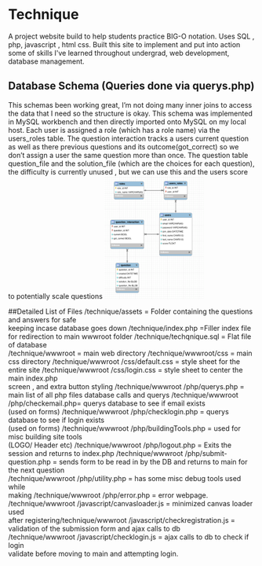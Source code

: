 # Technique
A project website build to help students practice BIG-O notation. Uses SQL , php, javascript , html css. Built this site to implement and put into action some of skills I've learned throughout undergrad, web development, database management. 

## Database Schema (Queries done via querys.php)
This schemas been working great, I’m not doing many inner joins to access the
data that I need so the structure is okay. This schema was implemented in MySQL
workbench and then directly imported onto MySQL on my local host.
Each user is assigned a role (which has a role name) via the users_roles table.
The question interaction tracks a users current question as well as there previous
questions and its outcome(got_correct) so we don’t assign a user the same question more
than once.
The question table question_file and the solution_file (which are the choices for each
question), the difficulty is currently unused , but we can use this and the users score to
potentially scale questions 
<img src="https://raw.githubusercontent.com/Mark-William-Schumacher/Technique/master/assets/ReadmePics/DatabaseScema.png" height=250px > 

##Detailed List of Files
/technique/assets						=	Folder	containing	the	questions	and	answers	for	safe	
keeping	incase	database	goes	down
/technique/index.php		=Filler	index	file	for	redirection	to	main	wwwroot	folder
/technique/techqnique.sql	=	Flat	file	of	database	
/technique/wwwroot	=	main	web	directory
/technique/wwwroot/css	=	main	css	directory
/technique/wwwroot /css/default.css	=	style	sheet	for	the	entire	site
/technique/wwwroot /css/login.css	=	style	sheet	to	center	the	main	index.php	
screen	,	and	extra	button	styling	
/technique/wwwroot /php/querys.php	=	main	list	of	all	php	files	database	calls	and	
querys
/technique/wwwroot /php/checkemail.php=	querys	database	to	see	if	email	exists	
(used	on	forms)
/technique/wwwroot /php/checklogin.php	=	querys	database	to	see	if	login	exists	
(used	on	forms)
/technique/wwwroot /php/buildingTools.php	=	used	for	misc	building	site	tools	
(LOGO/	Header	etc)
/technique/wwwroot /php/logout.php	=	Exits	the	session	and	returns	to	index.php
/technique/wwwroot /php/submit-question.php	=	sends	form	to	be	read	in	by	the	
DB	and	returns	to	main	for	the	next	question	
/technique/wwwroot /php/utility.php	=	has	some	misc	debug	tools	used	while	
making
/technique/wwwroot /php/error.php	=	error	webpage.
/technique/wwwroot /javascript/canvasloader.js	=	minimized	canvas	loader	used	
after	registering/technique/wwwroot /javascript/checkregistration.js	=	validation	of	the	
submission	form	and	ajax	calls	to	db	
/technique/wwwroot /javascript/checklogin.js	=	ajax	calls	to	db	to	check	if	login	
validate	before	moving	to	main	and	attempting	login.	
